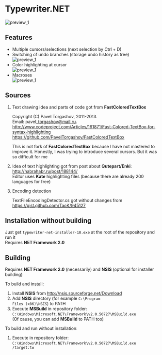 Typewriter.NET
==============

![preview_1](https://raw2.github.com/cser/typewriter-net/master/TypewriterNET/previews/preview_1.png "Typewriter.NET with npp color scheme")

Features
--------
- Multiple cursors/selections (next selection by Ctrl + D)
- Switching of undo branches (storage undo history as tree)<br/>
![preview_1](https://raw2.github.com/cser/typewriter-net/master/TypewriterNET/previews/undo_branches.gif "Undo branches")
- Color highlighting at cursor<br/>
![preview_1](https://raw2.github.com/cser/typewriter-net/master/TypewriterNET/previews/color_highlighting.gif "Color highlighting")
- Macroses<br/>
![preview_1](https://raw2.github.com/cser/typewriter-net/master/TypewriterNET/previews/macros_using.gif "Macros using")

Sources
-------

1. Text drawing idea and parts of code got from **FastColoredTextBox**

	Copyright (C) Pavel Torgashov, 2011-2013.<br/>
	Email: pavel\_torgashov@mail.ru.<br/>
	http://www.codeproject.com/Articles/161871/Fast-Colored-TextBox-for-syntax-highlighting<br/>
	https://github.com/PavelTorgashov/FastColoredTextBox

	This is not fork of **FastColoredTextBox** because I have not mastered to improve it.
	Honestly, I was trying to introduce several cursors. But it was so difficult for me

2. Idea of text highlighting got from post about **Qutepart/Enki**: http://habrahabr.ru/post/188144/<br/>
Editor uses **Kate** highlighting files (because there are already 200 languages for free)

3. Encoding detection

	TextFileEncodingDetector.cs got without changes from<br/>
	https://gist.github.com/TaoK/945127

Installation without building
-----------------------------

Just get <code>typewriter-net-installer-10.exe</code> at the root of the repository and run it<br/>
Requires **NET Framework 2.0**

Building
--------

Requires **NET Framework 2.0** (necessarily) and **NSIS** (optional for installer building)

To build and install:

1. Install **NSIS** from http://nsis.sourceforge.net/Download
2. Add **NSIS** directory (for example <code>C:\Program Files (x86)\NSIS</code>) to PATH
3. Execute **MSBuild** in repository folder:<br/>
	<code>C:\Windows\Microsoft.NET\Framework\v2.0.50727\MSBuild.exe</code><br/>
	(Of cause, you can add **MSBuild** to PATH too)

To build and run without installation:

1. Execute in repository folder:<br/>
	<code>C:\Windows\Microsoft.NET\Framework\v2.0.50727\MSBuild.exe /target:tw</code>
